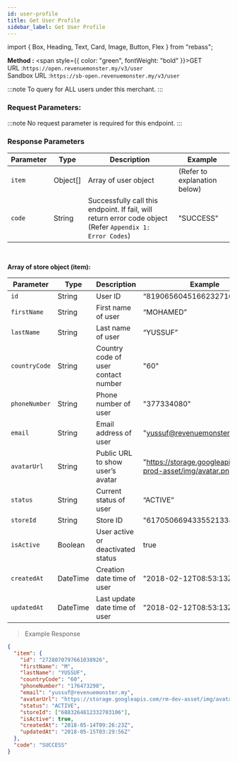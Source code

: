 ```yaml
---
id: user-profile
title: Get User Profile
sidebar_label: Get User Profile
---
```


import { Box, Heading, Text, Card, Image, Button, Flex } from "rebass";

**Method :** <span style={{ color: "green", fontWeight: "bold" }}>GET</span><br/>
URL :`https://open.revenuemonster.my/v3/user`<br/>
Sandbox URL :`https://sb-open.revenuemonster.my/v3/user`

:::note
To query for ALL users under this merchant.
:::

### Request Parameters:

:::note
No request parameter is required for this endpoint.
:::

### Response Parameters

| Parameter | Type     | Description                                                                                               | Example                      |
| --------- | -------- | --------------------------------------------------------------------------------------------------------- | ---------------------------- |
| `item`    | Object[] | Array of user object                                                                                      | (Refer to explanation below) |
| `code`    | String   | Successfully call this endpoint. If fail, will return error code object (Refer `Appendix 1: Error Codes`) | "SUCCESS"                    |

<br/>

<strong>Array of store object (item):</strong>

| Parameter     | Type     | Description                         | Example                                                       |
| ------------- | -------- | ----------------------------------- | ------------------------------------------------------------- |
| `id`          | String   | User ID                             | “8190656045166232716”                                         |
| `firstName`   | String   | First name of user                  | “MOHAMED”                                                     |
| `lastName`    | String   | Last name of user                   | “YUSSUF”                                                      |
| `countryCode` | String   | Country code of user contact number | "60"                                                          |
| `phoneNumber` | String   | Phone number of user                | "377334080"                                                   |
| `email`       | String   | Email address of user               | "yussuf@revenuemonster.my"                                    |
| `avatarUrl`   | String   | Public URL to show user’s avatar    | "https://storage.googleapis.com/rm-prod-asset/img/avatar.png" |
| `status`      | String   | Current status of user              | “ACTIVE”                                                      |
| `storeId`     | String   | Store ID                            | "6170506694335521334"                                         |
| `isActive`    | Boolean  | User active or deactivated status   | true                                                          |
| `createdAt`   | DateTime | Creation date time of user          | "2018-02-12T08:53:13Z"                                        |
| `updatedAt`   | DateTime | Last update date time of user       | "2018-02-12T08:53:13Z"                                        |

> Example Response

```json
{
  "item": {
    "id": "2728070797661038926",
    "firstName": "M",
    "lastName": "YUSSUF",
    "countryCode": "60",
    "phoneNumber": "176473298",
    "email": "yussuf@revenuemonster.my",
    "avatarUrl": "https://storage.googleapis.com/rm-dev-asset/img/avatar.png",
    "status": "ACTIVE",
    "storeId": ["6883264812332703106"],
    "isActive": true,
    "createdAt": "2018-05-14T09:26:23Z",
    "updatedAt": "2018-05-15T03:29:56Z"
  },
  "code": "SUCCESS"
}
```
